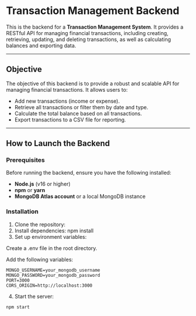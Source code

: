 # Transaction Management Backend

This is the backend for a **Transaction Management System**. It provides a RESTful API for managing financial transactions, including creating, retrieving, updating, and deleting transactions, as well as calculating balances and exporting data.

---

## Objective

The objective of this backend is to provide a robust and scalable API for managing financial transactions. It allows users to:

- Add new transactions (income or expense).
- Retrieve all transactions or filter them by date and type.
- Calculate the total balance based on all transactions.
- Export transactions to a CSV file for reporting.

---

## How to Launch the Backend

### Prerequisites

Before running the backend, ensure you have the following installed:

- **Node.js** (v16 or higher)
- **npm** or **yarn**
- **MongoDB Atlas account** or a local MongoDB instance

### Installation

1. Clone the repository:
2. Install dependencies: npm install
3. Set up environment variables:

Create a .env file in the root directory.

Add the following variables:
```
MONGO_USERNAME=your_mongodb_username
MONGO_PASSWORD=your_mongodb_password
PORT=3000
CORS_ORIGIN=http://localhost:3000
```
4. Start the server:
```
npm start
```
